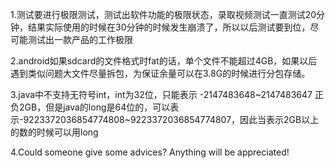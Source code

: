 1.测试要进行极限测试，测试出软件功能的极限状态，录取视频测试一直测试20分钟，结果实际使用的时候在30分钟的时候发生崩溃了，所以以后测试要到位，尽可能测试出一款产品的工作极限

2.android如果sdcard的文件格式时fat的话，单个文件不能超过4GB，如果以后遇到类似问题大文件尽量拆包，为保证余量可以在3.8G的时候进行分包存储。

3.java中不支持无符号int，int为32位，只能表示 -2147483648~2147483647 正负2GB，但是java的long是64位的，可以表示-9223372036854774808~9223372036854774807，因此当表示2GB以上的数的时候可以用long

4.Could someone give some advices? Anything will be appreciated!
